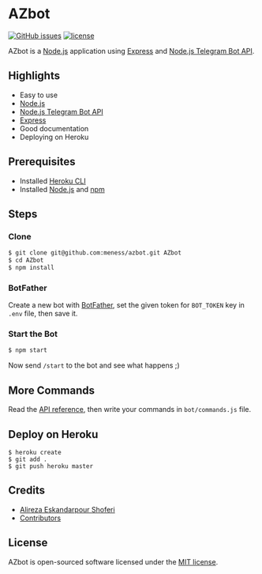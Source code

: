 # AZbot
[![GitHub issues](https://img.shields.io/github/issues/meness/azbot.svg)](https://github.com/meness/azbot/issues)
[![license](https://img.shields.io/github/license/mashape/apistatus.svg)](https://github.com/meness/azbot/blob/master/LICENSE)

AZbot is a [Node.js](https://nodejs.org/) application using [Express](https://expressjs.com/) and [Node.js Telegram Bot API](https://github.com/yagop/node-telegram-bot-api/).

## Highlights
* Easy to use
* [Node.js](https://nodejs.org/)
* [Node.js Telegram Bot API](https://github.com/yagop/node-telegram-bot-api/)
* [Express](https://expressjs.com/)
* Good documentation
* Deploying on Heroku

## Prerequisites
* Installed [Heroku CLI](https://cli.heroku.com/)
* Installed [Node.js](https://nodejs.org/) and [npm](https://www.npmjs.com/)

## Steps

### Clone
```sh
$ git clone git@github.com:meness/azbot.git AZbot
$ cd AZbot
$ npm install
```

### BotFather
Create a new bot with [BotFather](https://telegram.me/BotFather), set the given token for `BOT_TOKEN` key in `.env` file, then save it.

### Start the Bot
```sh
$ npm start
```

Now send `/start` to the bot and see what happens ;)

## More Commands
Read the [API reference](https://github.com/yagop/node-telegram-bot-api/blob/release/doc/api.md), then write your commands in `bot/commands.js` file.

## Deploy on Heroku
```
$ heroku create
$ git add .
$ git push heroku master
```

## Credits

* [Alireza Eskandarpour Shoferi](https://about.me/meness)
* [Contributors](https://github.com/meness/verifi/graphs/contributors)

## License
AZbot is open-sourced software licensed under the [MIT license](http://opensource.org/licenses/MIT).

